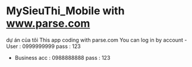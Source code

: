# MySieuThi_Mobile with www.parse.com
dự án của tôi
This app coding with parse.com
You can log in by account
-User : 0999999999
pass : 123
- Business acc : 0988888888
pass : 123
